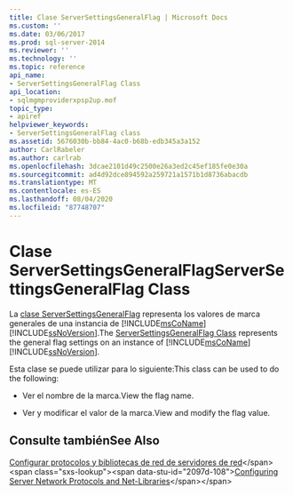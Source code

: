 ```yaml
---
title: Clase ServerSettingsGeneralFlag | Microsoft Docs
ms.custom: ''
ms.date: 03/06/2017
ms.prod: sql-server-2014
ms.reviewer: ''
ms.technology: ''
ms.topic: reference
api_name:
- ServerSettingsGeneralFlag Class
api_location:
- sqlmgmproviderxpsp2up.mof
topic_type:
- apiref
helpviewer_keywords:
- ServerSettingsGeneralFlag class
ms.assetid: 5676030b-bb84-4ac0-b68b-edb345a3a152
author: CarlRabeler
ms.author: carlrab
ms.openlocfilehash: 3dcae2101d49c2500e26a3ed2c45ef185fe0e30a
ms.sourcegitcommit: ad4d92dce894592a259721a1571b1d8736abacdb
ms.translationtype: MT
ms.contentlocale: es-ES
ms.lasthandoff: 08/04/2020
ms.locfileid: "87748707"
---
```

# <a name="serversettingsgeneralflag-class"></a><span data-ttu-id="2097d-102">Clase ServerSettingsGeneralFlag</span><span class="sxs-lookup"><span data-stu-id="2097d-102">ServerSettingsGeneralFlag Class</span></span>
  <span data-ttu-id="2097d-103">La [clase ServerSettingsGeneralFlag](serversettingsgeneralflag-class.md) representa los valores de marca generales de una instancia de [!INCLUDE[msCoName](../../../includes/msconame-md.md)] [!INCLUDE[ssNoVersion](../../../includes/ssnoversion-md.md)].</span><span class="sxs-lookup"><span data-stu-id="2097d-103">The [ServerSettingsGeneralFlag Class](serversettingsgeneralflag-class.md) represents the general flag settings on an instance of [!INCLUDE[msCoName](../../../includes/msconame-md.md)] [!INCLUDE[ssNoVersion](../../../includes/ssnoversion-md.md)].</span></span>  
  
 <span data-ttu-id="2097d-104">Esta clase se puede utilizar para lo siguiente:</span><span class="sxs-lookup"><span data-stu-id="2097d-104">This class can be used to do the following:</span></span>  
  
-   <span data-ttu-id="2097d-105">Ver el nombre de la marca.</span><span class="sxs-lookup"><span data-stu-id="2097d-105">View the flag name.</span></span>  
  
-   <span data-ttu-id="2097d-106">Ver y modificar el valor de la marca.</span><span class="sxs-lookup"><span data-stu-id="2097d-106">View and modify the flag value.</span></span>  
  
## <a name="see-also"></a><span data-ttu-id="2097d-107">Consulte también</span><span class="sxs-lookup"><span data-stu-id="2097d-107">See Also</span></span>  
 <span data-ttu-id="2097d-108">[Configurar protocolos y bibliotecas de red de servidores de red](https://msdn.microsoft.com/library/ms177485\(v=sql.100\).aspx)</span><span class="sxs-lookup"><span data-stu-id="2097d-108">[Configuring Server Network Protocols and Net-Libraries](https://msdn.microsoft.com/library/ms177485\(v=sql.100\).aspx)</span></span>  
  
  
